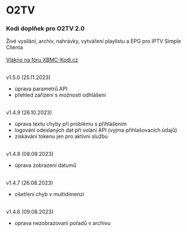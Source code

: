 <h1>O2TV</h1>
<p>
<h3>Kodi doplňek pro O2TV 2.0</h3>
<p>
Živé vysílání, archiv, nahrávky, vytváření playlistu a EPG pro IPTV Simple Clienta<br><br>
<a href="https://www.xbmc-kodi.cz/prispevek-o2tv">Vlákno na fóru XBMC-Kodi.cz</a><br><br>

v1.5.0 (25.11.2023)<br>
- úprava parametrů API<br>
- přehled zařízení s možností odhlášení<br><br>

v1.4.9 (26.10.2023)<br>
- úprava textu chyby při problému s přihlášením<br>
- logování odeslaných dat při volání API (vyjma přihlašovacích údajů)<br>
- získávání tokenu jen pro aktivní službu<br><br>

v1.4.8 (08.09.2023)<br>
- úprava zobrazení datumů<br><br>

v1.4.7 (26.08.2023)<br>
- ošetření chyb v multidimenzi<br><br>

v1.4.6 (09.08.2023)<br>
- oprava nezobrazovaní pořadů v archivu<br><br>
</p>
